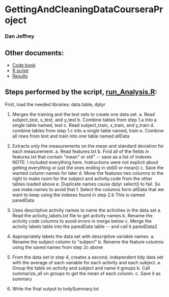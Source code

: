 # GettingAndCleaningDataCourseraProject
### Dan Jeffrey

## Other documents:
* [Code book](https://github.com/danjeffrey/GettingAndCleaningDataCourseraProject/blob/master/CodeBook.md)
* [R script](https://github.com/danjeffrey/GettingAndCleaningDataCourseraProject/blob/master/run_analysis.R)
* [Results](https://github.com/danjeffrey/GettingAndCleaningDataCourseraProject/blob/master/tidySummary.txt)

## Steps performed by the script, [run_Analysis.R](https://github.com/danjeffrey/GettingAndCleaningDataCourseraProject/blob/master/run_analysis.R):

First, load the needed libraries: data.table, dplyr

1. Merges the training and the test sets to create one data set.
	a. Read subject_test, x_test, and y_test
	b. Combine tables from step 1.a into a single table named, test
	c. Read subject_train, x_train, and y_train
	d. combine tables from step 1.c into a single table named, train
	e. Combine all rows from test and train into one table named allData

2. Extracts only the measurements on the mean and standard deviation for each measurement.
	a. Read features.txt 
	b. Find all of the fields in features.txt that contain "mean" or std" -- save as a list of indexes
		NOTE: I included everything here. Instructions were not explicit about getting everything or just the ones ending in std(0 or mean() 
	c. Save the wanted column names for later
	d. Move the features two columns to the right to make room for the subject and activity.code from the other tables loaded above
	e. Duplicate names cause dplyr select() to fail. So use make.names to avoid that
	f. Select the columns form allData that we want to keep using the indexes found in step 2.b
		This is named paredData
	
3. Uses descriptive activity names to name the activities in the data set
	a. Read the activity_labels.txt file to get activity names
	b. Rename the activity code columns to avoid errors in merge below
	c. Merge the activity labels table into the paredData table -- and call it paredData2

4. Appropriately labels the data set with descriptive variable names.
	a. Rename the subject column to "subject"
	b. Rename the feature columns using the saved names from step 2c above

5. From the data set in step 4, creates a second, independent tidy data set with the average of each variable for each activity and each subject.
	a. Group the table on activity and subject and name it groups
	b. Call summarize_all on groups to get the mean of each column.
	c. Save it as summary

6. Write the final output to todySummary.txt

	





